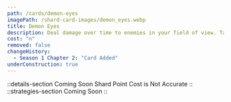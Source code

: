 ```yaml
---
path: /cards/demon-eyes
imagePath: /shard-card-images/demon_eyes.webp
title: Demon Eyes
description: Deal damage over time to enemies in your field of view. Taking headshot damage shuts down this effect.
cost: "n"
removed: false
changeHistory:
  - Season 1 Chapter 2: "Card Added"
underConstruction: true
---
```

::details-section
Coming Soon
Shard Point Cost is Not Accurate
::
::strategies-section
Coming Soon
::